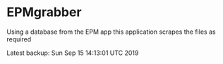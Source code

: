 # EPMgrabber
Using a database from the EPM app this application scrapes the files as required


Latest backup: Sun Sep 15 14:13:01 UTC 2019
